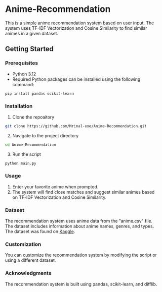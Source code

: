 # Anime-Recommendation
This is a simple anime recommendation system based on user input. The system uses TF-IDF Vectorization and Cosine Similarity to find similar animes in a given dataset.

## Getting Started

### Prerequisites

- Python 3.12
- Required Python packages can be installed using the following command:

```bash
pip install pandas scikit-learn
```

### Installation
1. Clone the repoaitory
```bash
git clone https://github.com/Mrinal-exe/Anime-Recommendation.git
```
2. Navigate to the project directory
```bash
cd Anime-Recommendation
```
3. Run the script
```bash
python main.py
```
### Usage
1. Enter your favorite anime when prompted.
2. The system will find close matches and suggest similar animes based on TF-IDF Vectorization and Cosine Similarity.

### Dataset 
The recommendation system uses anime data from the "anime.csv" file. The dataset includes information about anime names, genres, and types. The dataset was found on [Kaggle](https://www.kaggle.com/datasets/CooperUnion/anime-recommendations-database/data).

### Customization
You can customize the recommendation system by modifying the script or using a different dataset.

### Acknowledgments
The recommendation system is built using pandas, scikit-learn, and difflib.
